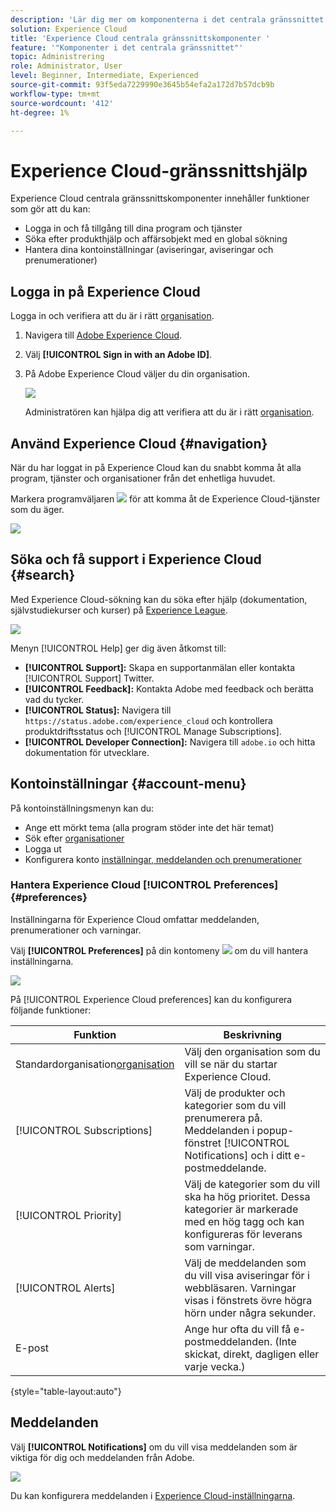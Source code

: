 ```yaml
---
description: 'Lär dig mer om komponenterna i det centrala gränssnittet i Experience Cloud, inklusive global sökning, dina kontoinställningar, navigering i gränssnittet och hämtning av hjälp. '
solution: Experience Cloud
title: 'Experience Cloud centrala gränssnittskomponenter '
feature: '"Komponenter i det centrala gränssnittet"'
topic: Administrering
role: Administrator, User
level: Beginner, Intermediate, Experienced
source-git-commit: 93f5eda7229990e3645b54efa2a172d7b57dcb9b
workflow-type: tm+mt
source-wordcount: '412'
ht-degree: 1%

---
```


# Experience Cloud-gränssnittshjälp

Experience Cloud centrala gränssnittskomponenter innehåller funktioner som gör att du kan:

* Logga in och få tillgång till dina program och tjänster
* Söka efter produkthjälp och affärsobjekt med en global sökning
* Hantera dina kontoinställningar (aviseringar, aviseringar och prenumerationer)

## Logga in på Experience Cloud

Logga in och verifiera att du är i rätt [organisation](organizations.md).

1. Navigera till [Adobe Experience Cloud](https://experience.adobe.com).
1. Välj **[!UICONTROL Sign in with an Adobe ID]**.
1. På Adobe Experience Cloud väljer du din organisation.

   ![](assets/organizations-menu.png)

   Administratören kan hjälpa dig att verifiera att du är i rätt [organisation](organizations.md).

## Använd Experience Cloud {#navigation}

När du har loggat in på Experience Cloud kan du snabbt komma åt alla program, tjänster och organisationer från det enhetliga huvudet.

Markera programväljaren ![](assets/menu-icon.png) för att komma åt de Experience Cloud-tjänster som du äger.

![](assets/platform-core-services.png)

## Söka och få support i Experience Cloud {#search}

Med Experience Cloud-sökning kan du söka efter hjälp (dokumentation, självstudiekurser och kurser) på [Experience League](https://experienceleague.adobe.com/#home).

![](assets/search-menu.png)

Menyn [!UICONTROL Help] ger dig även åtkomst till:

* **[!UICONTROL Support]:** Skapa en supportanmälan eller kontakta  [!UICONTROL Support] Twitter.
* **[!UICONTROL Feedback]:** Kontakta Adobe med feedback och berätta vad du tycker.
* **[!UICONTROL Status]:** Navigera till  `https://status.adobe.com/experience_cloud` och kontrollera produktdriftsstatus och  [!UICONTROL Manage Subscriptions].
* **[!UICONTROL Developer Connection]:** Navigera till  `adobe.io` och hitta dokumentation för utvecklare.

## Kontoinställningar {#account-menu}

På kontoinställningsmenyn kan du:

* Ange ett mörkt tema (alla program stöder inte det här temat)
* Sök efter [organisationer](organizations.md)
* Logga ut
* Konfigurera konto [inställningar, meddelanden och prenumerationer](#preferences)

### Hantera Experience Cloud [!UICONTROL Preferences] {#preferences}

Inställningarna för Experience Cloud omfattar meddelanden, prenumerationer och varningar.

Välj **[!UICONTROL Preferences]** på din kontomeny ![](assets/preferences-icon-sm.png) om du vill hantera inställningarna.

![](assets/preferences-page.png)

På [!UICONTROL Experience Cloud preferences] kan du konfigurera följande funktioner:

| Funktion | Beskrivning |
|--- |--- |
| Standardorganisation[organisation](organizations.md) | Välj den organisation som du vill se när du startar Experience Cloud. |
| [!UICONTROL Subscriptions] | Välj de produkter och kategorier som du vill prenumerera på. Meddelanden i popup-fönstret [!UICONTROL Notifications] och i ditt e-postmeddelande. |
| [!UICONTROL Priority] | Välj de kategorier som du vill ska ha hög prioritet. Dessa kategorier är markerade med en hög tagg och kan konfigureras för leverans som varningar. |
| [!UICONTROL Alerts] | Välj de meddelanden som du vill visa aviseringar för i webbläsaren. Varningar visas i fönstrets övre högra hörn under några sekunder. |
| E-post | Ange hur ofta du vill få e-postmeddelanden. (Inte skickat, direkt, dagligen eller varje vecka.) |

{style=&quot;table-layout:auto&quot;}

## Meddelanden

Välj **[!UICONTROL Notifications]** om du vill visa meddelanden som är viktiga för dig och meddelanden från Adobe.

![](assets/notifications-menu-small.png)

Du kan konfigurera meddelanden i [Experience Cloud-inställningarna](#preferences).
